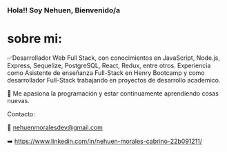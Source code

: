 ### Hola!! Soy Nehuen, Bienvenido/a  

# sobre mi:

✅Desarrollador Web Full Stack, con conocimientos en JavaScript, Node.js, Express, Sequelize, PostgreSQL, React, Redux, entre otros.
Experiencia como Asistente de enseñanza Full-Stack en Henry Bootcamp y como desarrollador Full-Stack trabajando en proyectos de desarrollo academico.

🚀 Me apasiona la programación y estar continuamente aprendiendo cosas nuevas.


Contacto:

📩 nehuenmoralesdev@gmail.com

➡️ https://www.linkedin.com/in/nehuen-morales-cabrino-22b091211/

